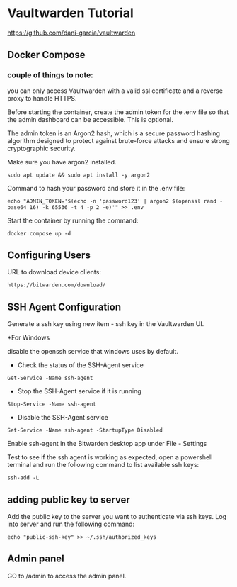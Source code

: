 # Vaultwarden Tutorial
https://github.com/dani-garcia/vaultwarden

## Docker Compose

### couple of things to note: 
you can only access Vaultwarden with a valid ssl certificate and a reverse proxy to handle HTTPS. 

Before starting the container, create the admin token for the .env file so that the admin dashboard can be accessible. This is optional. 

The admin token is an Argon2 hash, which is a secure password hashing algorithm designed to protect against brute-force attacks and ensure strong cryptographic security.

Make sure you have argon2 installed.

```
sudo apt update && sudo apt install -y argon2
```

Command to hash your password and store it in the .env file:

```
echo "ADMIN_TOKEN='$(echo -n 'password123' | argon2 $(openssl rand -base64 16) -k 65536 -t 4 -p 2 -e)'" >> .env
```

Start the container by running the command: 

```
docker compose up -d
```



## Configuring Users 
URL to download device clients:

```
https://bitwarden.com/download/
``` 

## SSH Agent Configuration 

Generate a ssh key using new item - ssh key in the Vaultwarden UI.

*For Windows

disable the openssh service that windows uses by default. 

- Check the status of the SSH-Agent service
```
Get-Service -Name ssh-agent
```
- Stop the SSH-Agent service if it is running
```
Stop-Service -Name ssh-agent
```
- Disable the SSH-Agent service
```
Set-Service -Name ssh-agent -StartupType Disabled
```
Enable ssh-agent in the Bitwarden desktop app under File - Settings

Test to see if the ssh agent is working as expected, open a powershell terminal and run the following command to list available ssh keys:

```
ssh-add -L
```
## adding public key to server
Add the public key to the server you want to authenticate via ssh keys.
Log into server and run the following command:
```
echo "public-ssh-key" >> ~/.ssh/authorized_keys
```

## Admin panel

GO to  /admin to access the admin panel.
